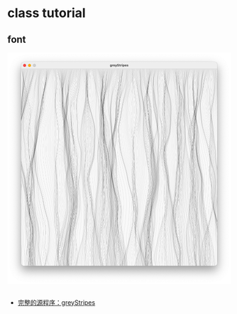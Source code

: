 # class tutorial


## font
![img](https://github.com/ddurAdvisor/CreativeCoding-VCD-2023Fall/blob/main/Week06/greyStripes/greyStripes.png)

``` java
```
- [完整的源程序：greyStripes](https://github.com/ddurAdvisor/CreativeCoding-VCD-2023Fall/blob/main/Week06/greyStripes)
